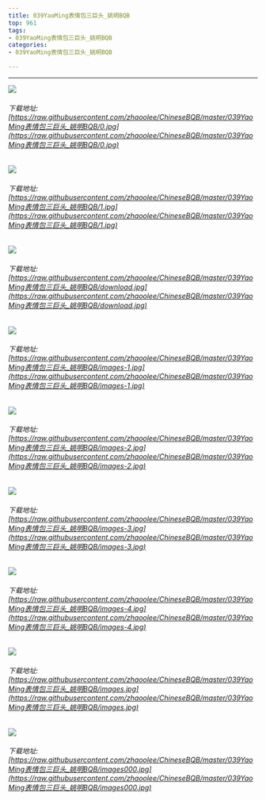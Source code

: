 ```yaml
---
title: 039YaoMing表情包三巨头_姚明BQB
top: 961
tags:
- 039YaoMing表情包三巨头_姚明BQB
categories:
- 039YaoMing表情包三巨头_姚明BQB

---
```


------

<!-- more -->

![](https://raw.githubusercontent.com/zhaoolee/ChineseBQB/master/039YaoMing表情包三巨头_姚明BQB/0.jpg)
###### 下载地址:[https://raw.githubusercontent.com/zhaoolee/ChineseBQB/master/039YaoMing表情包三巨头_姚明BQB/0.jpg](https://raw.githubusercontent.com/zhaoolee/ChineseBQB/master/039YaoMing表情包三巨头_姚明BQB/0.jpg)

![](https://raw.githubusercontent.com/zhaoolee/ChineseBQB/master/039YaoMing表情包三巨头_姚明BQB/1.jpg)
###### 下载地址:[https://raw.githubusercontent.com/zhaoolee/ChineseBQB/master/039YaoMing表情包三巨头_姚明BQB/1.jpg](https://raw.githubusercontent.com/zhaoolee/ChineseBQB/master/039YaoMing表情包三巨头_姚明BQB/1.jpg)

![](https://raw.githubusercontent.com/zhaoolee/ChineseBQB/master/039YaoMing表情包三巨头_姚明BQB/download.jpg)
###### 下载地址:[https://raw.githubusercontent.com/zhaoolee/ChineseBQB/master/039YaoMing表情包三巨头_姚明BQB/download.jpg](https://raw.githubusercontent.com/zhaoolee/ChineseBQB/master/039YaoMing表情包三巨头_姚明BQB/download.jpg)

![](https://raw.githubusercontent.com/zhaoolee/ChineseBQB/master/039YaoMing表情包三巨头_姚明BQB/images-1.jpg)
###### 下载地址:[https://raw.githubusercontent.com/zhaoolee/ChineseBQB/master/039YaoMing表情包三巨头_姚明BQB/images-1.jpg](https://raw.githubusercontent.com/zhaoolee/ChineseBQB/master/039YaoMing表情包三巨头_姚明BQB/images-1.jpg)

![](https://raw.githubusercontent.com/zhaoolee/ChineseBQB/master/039YaoMing表情包三巨头_姚明BQB/images-2.jpg)
###### 下载地址:[https://raw.githubusercontent.com/zhaoolee/ChineseBQB/master/039YaoMing表情包三巨头_姚明BQB/images-2.jpg](https://raw.githubusercontent.com/zhaoolee/ChineseBQB/master/039YaoMing表情包三巨头_姚明BQB/images-2.jpg)

![](https://raw.githubusercontent.com/zhaoolee/ChineseBQB/master/039YaoMing表情包三巨头_姚明BQB/images-3.jpg)
###### 下载地址:[https://raw.githubusercontent.com/zhaoolee/ChineseBQB/master/039YaoMing表情包三巨头_姚明BQB/images-3.jpg](https://raw.githubusercontent.com/zhaoolee/ChineseBQB/master/039YaoMing表情包三巨头_姚明BQB/images-3.jpg)

![](https://raw.githubusercontent.com/zhaoolee/ChineseBQB/master/039YaoMing表情包三巨头_姚明BQB/images-4.jpg)
###### 下载地址:[https://raw.githubusercontent.com/zhaoolee/ChineseBQB/master/039YaoMing表情包三巨头_姚明BQB/images-4.jpg](https://raw.githubusercontent.com/zhaoolee/ChineseBQB/master/039YaoMing表情包三巨头_姚明BQB/images-4.jpg)

![](https://raw.githubusercontent.com/zhaoolee/ChineseBQB/master/039YaoMing表情包三巨头_姚明BQB/images.jpg)
###### 下载地址:[https://raw.githubusercontent.com/zhaoolee/ChineseBQB/master/039YaoMing表情包三巨头_姚明BQB/images.jpg](https://raw.githubusercontent.com/zhaoolee/ChineseBQB/master/039YaoMing表情包三巨头_姚明BQB/images.jpg)

![](https://raw.githubusercontent.com/zhaoolee/ChineseBQB/master/039YaoMing表情包三巨头_姚明BQB/images000.jpg)
###### 下载地址:[https://raw.githubusercontent.com/zhaoolee/ChineseBQB/master/039YaoMing表情包三巨头_姚明BQB/images000.jpg](https://raw.githubusercontent.com/zhaoolee/ChineseBQB/master/039YaoMing表情包三巨头_姚明BQB/images000.jpg)


